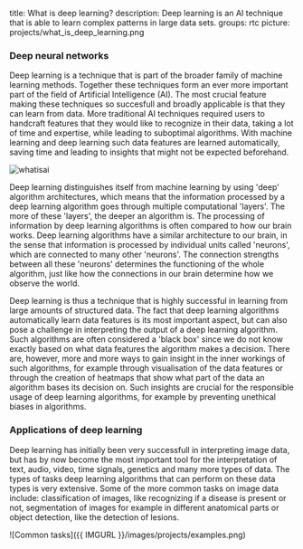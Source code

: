 title: What is deep learning?
description: Deep learning is an AI technique that is able to learn complex patterns in large data sets.
groups: rtc
picture: projects/what_is_deep_learning.png

### Deep neural networks
Deep learning is a technique that is part of the broader family of machine learning methods. Together these techniques form an ever more important part of the field of Artificial Intelligence (AI). The most crucial feature making these techniques so succesfull and broadly applicable is that they can learn from data. More traditional AI techniques required users to handcraft features that they would like to recognize in their data, taking a lot of time and expertise, while leading to suboptimal algorithms. With machine learning and deep learning such data features are learned automatically, saving time and leading to insights that might not be expected beforehand. 

<!-- ![What is AI]({{ IMGURL }}/images/projects/what_is_ai.png) -->
<img src="/images/projects/what_is_ai.png" alt="whatisai">

Deep learning distinguishes itself from machine learning by using 'deep' algorithm architectures, which means that the information processed by a deep learning algorithm goes through multiple computational 'layers'. The more of these 'layers', the deeper an algorithm is. The processing of information by deep learning algorithms is often compared to how our brain works. Deep learning algorithms have a similar architecture to our brain, in the sense that information is processed by individual units called 'neurons', which are connected to many other 'neurons'. The connection strengths between all these 'neurons' determines the functioning of the whole algorithm, just like how the connections in our brain determine how we observe the world.

Deep learning is thus a technique that is highly successful in learning from large amounts of structured data. The fact that deep learning algorithms automatically learn data features is its most important aspect, but can also pose a challenge in interpreting the output of a deep learning algorithm. Such algorithms are often considered a 'black box' since we do not know exactly based on what data features the algorithm makes a decision. There are, however, more and more ways to gain insight in the inner workings of such algorithms, for example through visualisation of the data features or through the creation of heatmaps that show what part of the data an algorithm bases its decision on. Such insights are crucial for the responsible usage of deep learning algorithms, for example by preventing unethical biases in algorithms.

### Applications of deep learning
Deep learning has initially been very successfull in interpreting image data, but has by now become the most important tool for the interpretation of text, audio, video, time signals, genetics and many more types of data. The types of tasks deep learning algorithms that can perform on these data types is very extensive. Some of the more common tasks on image data include: classification of images, like recognizing if a disease is present or not, segmentation of images for example in different anatomical parts or object detection, like the detection of lesions.

![Common tasks]({{ IMGURL }}/images/projects/examples.png)

